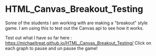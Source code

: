 # HTML_Canvas_Breakout_Testing
Some of the students I am working with are making a "breakout" style game. I am using this to test out the Canvas api to see how it works.

Test out what I have so far here : https://michaeltreat.github.io/HTML_Canvas_Breakout_Testing/
Click on each graph to pause and un pause the game!
